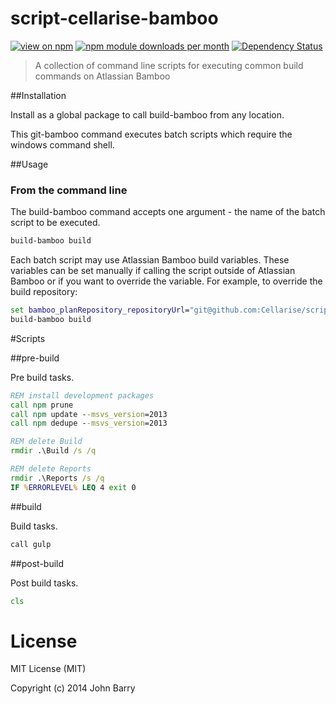 # script-cellarise-bamboo
[![view on npm](http://img.shields.io/npm/v/script-cellarise-bamboo.svg)](https://www.npmjs.org/package/script-cellarise-bamboo)
[![npm module downloads per month](http://img.shields.io/npm/dm/script-cellarise-bamboo.svg)](https://www.npmjs.org/package/script-cellarise-bamboo)
[![Dependency Status](https://david-dm.org/Cellarise/script-cellarise-bamboo.svg)](https://david-dm.org/Cellarise/script-cellarise-bamboo)

> A collection of command line scripts for executing common build commands on Atlassian Bamboo


##Installation 

Install as a global package to call build-bamboo from any location.

This git-bamboo command executes batch scripts which require the windows command shell.


##Usage 

### From the command line

The build-bamboo command accepts one argument - the name of the batch script to be executed.

```cmd
build-bamboo build
```

Each batch script may use Atlassian Bamboo build variables.  These variables can be set manually if calling the script outside of Atlassian Bamboo or if you want to override the variable.  For example, to override the build repository:

```cmd
set bamboo_planRepository_repositoryUrl="git@github.com:Cellarise/script-git-bamboo.git"
build-bamboo build
```


#Scripts

##pre-build

Pre build tasks.

```bat
REM install development packages
call npm prune
call npm update --msvs_version=2013
call npm dedupe --msvs_version=2013

REM delete Build
rmdir .\Build /s /q

REM delete Reports
rmdir .\Reports /s /q
IF %ERRORLEVEL% LEQ 4 exit 0
```

##build

Build tasks.

```sh
call gulp
```

##post-build

Post build tasks.

```bat
cls
```


# License

MIT License (MIT)

Copyright (c) 2014 John Barry